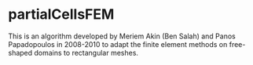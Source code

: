 # partialCellsFEM
This is an algorithm developed by Meriem Akin (Ben Salah) and Panos Papadopoulos in 2008-2010 to adapt the finite element methods on free-shaped domains to rectangular meshes. 
